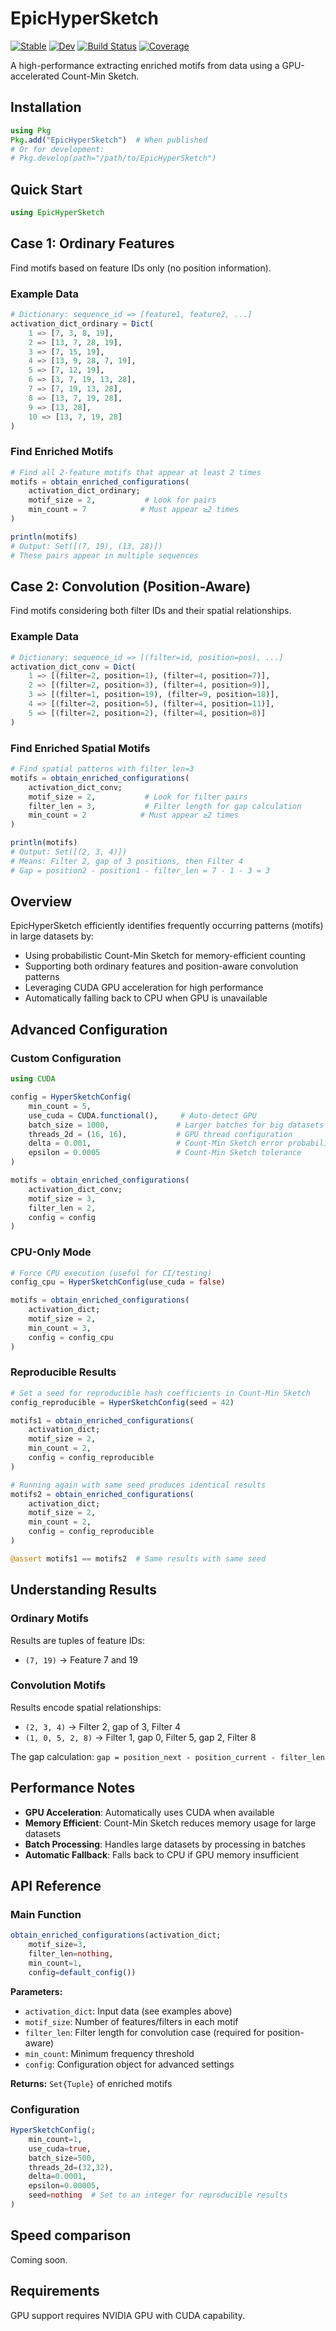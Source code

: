# EpicHyperSketch

[![Stable](https://img.shields.io/badge/docs-stable-blue.svg)](https://kchu25.github.io/EpicHyperSketch.jl/stable/)
[![Dev](https://img.shields.io/badge/docs-dev-blue.svg)](https://kchu25.github.io/EpicHyperSketch.jl/dev/)
[![Build Status](https://github.com/kchu25/EpicHyperSketch.jl/actions/workflows/CI.yml/badge.svg?branch=main)](https://github.com/kchu25/EpicHyperSketch.jl/actions/workflows/CI.yml?query=branch%3Amain)
[![Coverage](https://codecov.io/gh/kchu25/EpicHyperSketch.jl/branch/main/graph/badge.svg)](https://codecov.io/gh/kchu25/EpicHyperSketch.jl)

A high-performance extracting enriched motifs from data using a GPU-accelerated Count-Min Sketch.

## Installation

```julia
using Pkg
Pkg.add("EpicHyperSketch")  # When published
# Or for development:
# Pkg.develop(path="/path/to/EpicHyperSketch")
```

## Quick Start

```julia
using EpicHyperSketch
```

## Case 1: Ordinary Features

Find motifs based on feature IDs only (no position information).

### Example Data
```julia
# Dictionary: sequence_id => [feature1, feature2, ...]
activation_dict_ordinary = Dict(
    1 => [7, 3, 8, 19],
    2 => [13, 7, 28, 19],
    3 => [7, 15, 19],
    4 => [13, 9, 28, 7, 19],
    5 => [7, 12, 19],
    6 => [3, 7, 19, 13, 28],
    7 => [7, 19, 13, 28],
    8 => [13, 7, 19, 28],
    9 => [13, 28],
    10 => [13, 7, 19, 28]
)
```

### Find Enriched Motifs
```julia
# Find all 2-feature motifs that appear at least 2 times
motifs = obtain_enriched_configurations(
    activation_dict_ordinary;
    motif_size = 2,           # Look for pairs
    min_count = 7            # Must appear ≥2 times
)

println(motifs)
# Output: Set([(7, 19), (13, 28)])
# These pairs appear in multiple sequences
```

## Case 2: Convolution (Position-Aware)

Find motifs considering both filter IDs and their spatial relationships.

### Example Data
```julia
# Dictionary: sequence_id => [(filter=id, position=pos), ...]
activation_dict_conv = Dict(
    1 => [(filter=2, position=1), (filter=4, position=7)],
    2 => [(filter=2, position=3), (filter=4, position=9)], 
    3 => [(filter=1, position=19), (filter=9, position=18)],
    4 => [(filter=2, position=5), (filter=4, position=11)],
    5 => [(filter=2, position=2), (filter=4, position=8)]
)
```

### Find Enriched Spatial Motifs
```julia
# Find spatial patterns with filter_len=3
motifs = obtain_enriched_configurations(
    activation_dict_conv;
    motif_size = 2,           # Look for filter pairs  
    filter_len = 3,           # Filter length for gap calculation
    min_count = 2            # Must appear ≥2 times
)

println(motifs)
# Output: Set([(2, 3, 4)])
# Means: Filter 2, gap of 3 positions, then Filter 4
# Gap = position2 - position1 - filter_len = 7 - 1 - 3 = 3
```

## Overview

EpicHyperSketch efficiently identifies frequently occurring patterns (motifs) in large datasets by:
- Using probabilistic Count-Min Sketch for memory-efficient counting
- Supporting both ordinary features and position-aware convolution patterns
- Leveraging CUDA GPU acceleration for high performance
- Automatically falling back to CPU when GPU is unavailable


## Advanced Configuration

### Custom Configuration
```julia
using CUDA

config = HyperSketchConfig(
    min_count = 5,
    use_cuda = CUDA.functional(),     # Auto-detect GPU
    batch_size = 1000,               # Larger batches for big datasets
    threads_2d = (16, 16),           # GPU thread configuration
    delta = 0.001,                   # Count-Min Sketch error probability
    epsilon = 0.0005                 # Count-Min Sketch tolerance
)

motifs = obtain_enriched_configurations(
    activation_dict_conv;
    motif_size = 3,
    filter_len = 2, 
    config = config
)
```

### CPU-Only Mode
```julia
# Force CPU execution (useful for CI/testing)
config_cpu = HyperSketchConfig(use_cuda = false)

motifs = obtain_enriched_configurations(
    activation_dict;
    motif_size = 2,
    min_count = 3,
    config = config_cpu
)
```

### Reproducible Results
```julia
# Set a seed for reproducible hash coefficients in Count-Min Sketch
config_reproducible = HyperSketchConfig(seed = 42)

motifs1 = obtain_enriched_configurations(
    activation_dict;
    motif_size = 2,
    min_count = 2,
    config = config_reproducible
)

# Running again with same seed produces identical results
motifs2 = obtain_enriched_configurations(
    activation_dict;
    motif_size = 2,
    min_count = 2,
    config = config_reproducible
)

@assert motifs1 == motifs2  # Same results with same seed
```

## Understanding Results

### Ordinary Motifs
Results are tuples of feature IDs:
- `(7, 19)` → Feature 7 and 19

### Convolution Motifs  
Results encode spatial relationships:
- `(2, 3, 4)` → Filter 2, gap of 3, Filter 4
- `(1, 0, 5, 2, 8)` → Filter 1, gap 0, Filter 5, gap 2, Filter 8

The gap calculation: `gap = position_next - position_current - filter_len`

## Performance Notes

- **GPU Acceleration**: Automatically uses CUDA when available
- **Memory Efficient**: Count-Min Sketch reduces memory usage for large datasets  
- **Batch Processing**: Handles large datasets by processing in batches
- **Automatic Fallback**: Falls back to CPU if GPU memory insufficient

## API Reference

### Main Function
```julia
obtain_enriched_configurations(activation_dict; 
    motif_size=3, 
    filter_len=nothing, 
    min_count=1, 
    config=default_config())
```

**Parameters:**
- `activation_dict`: Input data (see examples above)
- `motif_size`: Number of features/filters in each motif
- `filter_len`: Filter length for convolution case (required for position-aware)
- `min_count`: Minimum frequency threshold  
- `config`: Configuration object for advanced settings

**Returns:** `Set{Tuple}` of enriched motifs

### Configuration
```julia
HyperSketchConfig(;
    min_count=1,
    use_cuda=true, 
    batch_size=500,
    threads_2d=(32,32),
    delta=0.0001,
    epsilon=0.00005,
    seed=nothing  # Set to an integer for reproducible results
)
```
## Speed comparison
Coming soon.

## Requirements

GPU support requires NVIDIA GPU with CUDA capability.

